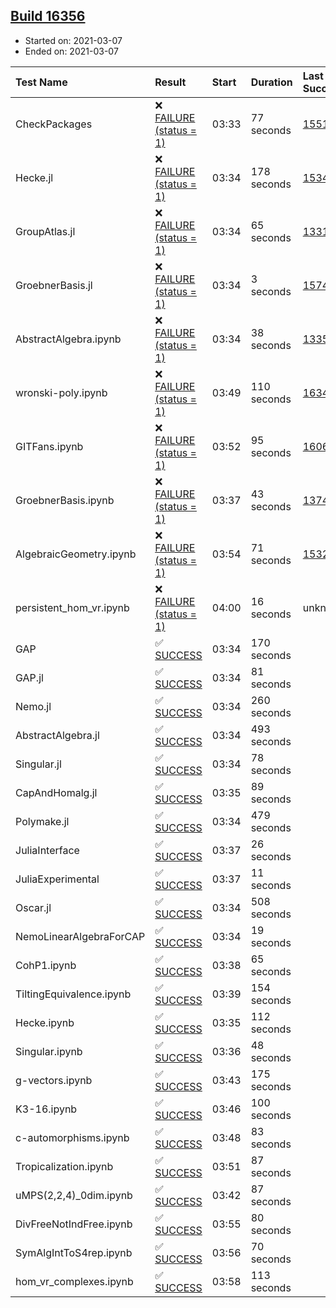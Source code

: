 ## [Build 16356](https://oscarci.mathematik.uni-kl.de/job/oscar/16356/)

* Started on: 2021-03-07
* Ended on: 2021-03-07

| Test Name    | Result | Start | Duration | Last Success | First Failure |
|:-------------|:-------|:------|:---------|:-------------|:--------------|
| CheckPackages | ❌ [FAILURE (status = 1)](https://oscarci.mathematik.uni-kl.de/job/oscar/16356/artifact/logs/build-16356/CheckPackages.log) | 03:33 | 77 seconds | [15514](https://oscarci.mathematik.uni-kl.de/job/oscar/15514/) | [15515](https://oscarci.mathematik.uni-kl.de/job/oscar/15515/) |
| Hecke.jl | ❌ [FAILURE (status = 1)](https://oscarci.mathematik.uni-kl.de/job/oscar/16356/artifact/logs/build-16356/Hecke.jl.log) | 03:34 | 178 seconds | [15344](https://oscarci.mathematik.uni-kl.de/job/oscar/15344/) | [15348](https://oscarci.mathematik.uni-kl.de/job/oscar/15348/) |
| GroupAtlas.jl | ❌ [FAILURE (status = 1)](https://oscarci.mathematik.uni-kl.de/job/oscar/16356/artifact/logs/build-16356/GroupAtlas.jl.log) | 03:34 | 65 seconds | [13311](https://oscarci.mathematik.uni-kl.de/job/oscar/13311/) | [13312](https://oscarci.mathematik.uni-kl.de/job/oscar/13312/) |
| GroebnerBasis.jl | ❌ [FAILURE (status = 1)](https://oscarci.mathematik.uni-kl.de/job/oscar/16356/artifact/logs/build-16356/GroebnerBasis.jl.log) | 03:34 | 3 seconds | [15745](https://oscarci.mathematik.uni-kl.de/job/oscar/15745/) | [15746](https://oscarci.mathematik.uni-kl.de/job/oscar/15746/) |
| AbstractAlgebra.ipynb | ❌ [FAILURE (status = 1)](https://oscarci.mathematik.uni-kl.de/job/oscar/16356/artifact/logs/build-16356/AbstractAlgebra.ipynb.log) | 03:34 | 38 seconds | [13355](https://oscarci.mathematik.uni-kl.de/job/oscar/13355/) | [13356](https://oscarci.mathematik.uni-kl.de/job/oscar/13356/) |
| wronski-poly.ipynb | ❌ [FAILURE (status = 1)](https://oscarci.mathematik.uni-kl.de/job/oscar/16356/artifact/logs/build-16356/wronski-poly.ipynb.log) | 03:49 | 110 seconds | [16347](https://oscarci.mathematik.uni-kl.de/job/oscar/16347/) | [16348](https://oscarci.mathematik.uni-kl.de/job/oscar/16348/) |
| GITFans.ipynb | ❌ [FAILURE (status = 1)](https://oscarci.mathematik.uni-kl.de/job/oscar/16356/artifact/logs/build-16356/GITFans.ipynb.log) | 03:52 | 95 seconds | [16068](https://oscarci.mathematik.uni-kl.de/job/oscar/16068/) | [16069](https://oscarci.mathematik.uni-kl.de/job/oscar/16069/) |
| GroebnerBasis.ipynb | ❌ [FAILURE (status = 1)](https://oscarci.mathematik.uni-kl.de/job/oscar/16356/artifact/logs/build-16356/GroebnerBasis.ipynb.log) | 03:37 | 43 seconds | [13748](https://oscarci.mathematik.uni-kl.de/job/oscar/13748/) | [13749](https://oscarci.mathematik.uni-kl.de/job/oscar/13749/) |
| AlgebraicGeometry.ipynb | ❌ [FAILURE (status = 1)](https://oscarci.mathematik.uni-kl.de/job/oscar/16356/artifact/logs/build-16356/AlgebraicGeometry.ipynb.log) | 03:54 | 71 seconds | [15322](https://oscarci.mathematik.uni-kl.de/job/oscar/15322/) | [15323](https://oscarci.mathematik.uni-kl.de/job/oscar/15323/) |
| persistent_hom_vr.ipynb | ❌ [FAILURE (status = 1)](https://oscarci.mathematik.uni-kl.de/job/oscar/16356/artifact/logs/build-16356/persistent_hom_vr.ipynb.log) | 04:00 | 16 seconds | unknown | unknown |
| GAP | ✅ [SUCCESS](https://oscarci.mathematik.uni-kl.de/job/oscar/16356/artifact/logs/build-16356/GAP.log) | 03:34 | 170 seconds |  |  |
| GAP.jl | ✅ [SUCCESS](https://oscarci.mathematik.uni-kl.de/job/oscar/16356/artifact/logs/build-16356/GAP.jl.log) | 03:34 | 81 seconds |  |  |
| Nemo.jl | ✅ [SUCCESS](https://oscarci.mathematik.uni-kl.de/job/oscar/16356/artifact/logs/build-16356/Nemo.jl.log) | 03:34 | 260 seconds |  |  |
| AbstractAlgebra.jl | ✅ [SUCCESS](https://oscarci.mathematik.uni-kl.de/job/oscar/16356/artifact/logs/build-16356/AbstractAlgebra.jl.log) | 03:34 | 493 seconds |  |  |
| Singular.jl | ✅ [SUCCESS](https://oscarci.mathematik.uni-kl.de/job/oscar/16356/artifact/logs/build-16356/Singular.jl.log) | 03:34 | 78 seconds |  |  |
| CapAndHomalg.jl | ✅ [SUCCESS](https://oscarci.mathematik.uni-kl.de/job/oscar/16356/artifact/logs/build-16356/CapAndHomalg.jl.log) | 03:35 | 89 seconds |  |  |
| Polymake.jl | ✅ [SUCCESS](https://oscarci.mathematik.uni-kl.de/job/oscar/16356/artifact/logs/build-16356/Polymake.jl.log) | 03:34 | 479 seconds |  |  |
| JuliaInterface | ✅ [SUCCESS](https://oscarci.mathematik.uni-kl.de/job/oscar/16356/artifact/logs/build-16356/JuliaInterface.log) | 03:37 | 26 seconds |  |  |
| JuliaExperimental | ✅ [SUCCESS](https://oscarci.mathematik.uni-kl.de/job/oscar/16356/artifact/logs/build-16356/JuliaExperimental.log) | 03:37 | 11 seconds |  |  |
| Oscar.jl | ✅ [SUCCESS](https://oscarci.mathematik.uni-kl.de/job/oscar/16356/artifact/logs/build-16356/Oscar.jl.log) | 03:34 | 508 seconds |  |  |
| NemoLinearAlgebraForCAP | ✅ [SUCCESS](https://oscarci.mathematik.uni-kl.de/job/oscar/16356/artifact/logs/build-16356/NemoLinearAlgebraForCAP.log) | 03:34 | 19 seconds |  |  |
| CohP1.ipynb | ✅ [SUCCESS](https://oscarci.mathematik.uni-kl.de/job/oscar/16356/artifact/logs/build-16356/CohP1.ipynb.log) | 03:38 | 65 seconds |  |  |
| TiltingEquivalence.ipynb | ✅ [SUCCESS](https://oscarci.mathematik.uni-kl.de/job/oscar/16356/artifact/logs/build-16356/TiltingEquivalence.ipynb.log) | 03:39 | 154 seconds |  |  |
| Hecke.ipynb | ✅ [SUCCESS](https://oscarci.mathematik.uni-kl.de/job/oscar/16356/artifact/logs/build-16356/Hecke.ipynb.log) | 03:35 | 112 seconds |  |  |
| Singular.ipynb | ✅ [SUCCESS](https://oscarci.mathematik.uni-kl.de/job/oscar/16356/artifact/logs/build-16356/Singular.ipynb.log) | 03:36 | 48 seconds |  |  |
| g-vectors.ipynb | ✅ [SUCCESS](https://oscarci.mathematik.uni-kl.de/job/oscar/16356/artifact/logs/build-16356/g-vectors.ipynb.log) | 03:43 | 175 seconds |  |  |
| K3-16.ipynb | ✅ [SUCCESS](https://oscarci.mathematik.uni-kl.de/job/oscar/16356/artifact/logs/build-16356/K3-16.ipynb.log) | 03:46 | 100 seconds |  |  |
| c-automorphisms.ipynb | ✅ [SUCCESS](https://oscarci.mathematik.uni-kl.de/job/oscar/16356/artifact/logs/build-16356/c-automorphisms.ipynb.log) | 03:48 | 83 seconds |  |  |
| Tropicalization.ipynb | ✅ [SUCCESS](https://oscarci.mathematik.uni-kl.de/job/oscar/16356/artifact/logs/build-16356/Tropicalization.ipynb.log) | 03:51 | 87 seconds |  |  |
| uMPS(2,2,4)_0dim.ipynb | ✅ [SUCCESS](https://oscarci.mathematik.uni-kl.de/job/oscar/16356/artifact/logs/build-16356/uMPS-2-2-4-_0dim.ipynb.log) | 03:42 | 87 seconds |  |  |
| DivFreeNotIndFree.ipynb | ✅ [SUCCESS](https://oscarci.mathematik.uni-kl.de/job/oscar/16356/artifact/logs/build-16356/DivFreeNotIndFree.ipynb.log) | 03:55 | 80 seconds |  |  |
| SymAlgIntToS4rep.ipynb | ✅ [SUCCESS](https://oscarci.mathematik.uni-kl.de/job/oscar/16356/artifact/logs/build-16356/SymAlgIntToS4rep.ipynb.log) | 03:56 | 70 seconds |  |  |
| hom_vr_complexes.ipynb | ✅ [SUCCESS](https://oscarci.mathematik.uni-kl.de/job/oscar/16356/artifact/logs/build-16356/hom_vr_complexes.ipynb.log) | 03:58 | 113 seconds |  |  |
